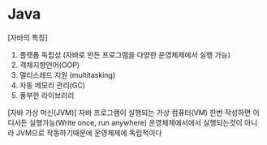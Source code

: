 # Java

[자바의 특징]
1) 플랫폼 독립성 (자바로 만든 프로그램을 다양한 운영체제에서 실행 가능) 
2) 객체지향언어(OOP)
3) 멀티스레드 지원 (multitasking)
4) 자동 메모리 관리(GC)
5) 풍부한 라이브러리

[자바 가상 머신(JVM)]
자바 프로그램이 실행되는 가상 컴퓨터(VM)
한번 작성하면 어디서든 실행가능(Write once, run anywhere)
운영체제에서에서 실행되는것이 아니라 JVM으로 작동하기때문에 운영체제에 독립적이다
